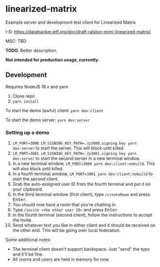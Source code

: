 # linearized-matrix
Example server and development test client for Linearized Matrix

I-D: https://datatracker.ietf.org/doc/draft-ralston-mimi-linearized-matrix/

MSC: TBD

**TODO**: Better description.

**Not intended for production usage, currently.**

## Development

Requires NodeJS 18.x and yarn

1. Clone repo
2. `yarn install`

To start the demo (awful) client: `yarn dev:client`

To start the demo server: `yarn dev:server`

### Setting up a demo

1. `LM_PORT=3000 LM_SIGNING_KEY_PATH=./p3000.signing.key yarn dev:server` to start the server. This will block until killed.
2. `LM_PORT=3001 LM_SIGNING_KEY_PATH=./p3001.signing.key yarn dev:server` to start the second server in a new terminal window.
3. In a new terminal window, `LM_PORT=3000 yarn dev:client:nobuild`. This will also block until killed.
4. In a fourth terminal window, `LM_PORT=3001 yarn dev:client:nobuild` to start the second client.
5. Grab the auto-assigned user ID from the fourth terminal and put it on your clipboard.
6. In the third terminal window (first client), type `/createRoom` and press <kbd>Enter</kbd>.
7. You should now have a room that you're chatting in.
8. Type `/invite <the other user ID>` and press <kbd>Enter</kbd>.
9. In the fourth terminal (second client), follow the instructions to accept the invite.
10. Send whatever text you like in either client and it should be received on the other end. This will be going over local federation.

Some additional notes:
* The terminal client doesn't support backspace. Just "send" the typo and it'll be fine.
* All rooms and users are held in memory for now.
